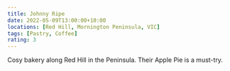 ```yaml
---
title: Johnny Ripe
date: 2022-05-09T13:00:00+10:00
locations: [Red Hill, Mornington Peninsula, VIC]
tags: [Pastry, Coffee]
rating: 3
---
```


Cosy bakery along Red Hill in the Peninsula. Their Apple Pie is a must-try.